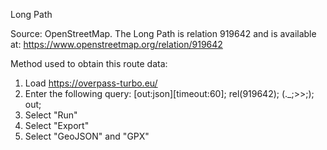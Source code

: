 Long Path

Source: OpenStreetMap. The Long Path is relation 919642 and is available at: https://www.openstreetmap.org/relation/919642

Method used to obtain this route data:

1. Load https://overpass-turbo.eu/
2. Enter the following query:
    [out:json][timeout:60];
    rel(919642);
    (._;>>;);
    out;
3. Select "Run"
4. Select "Export"
5. Select "GeoJSON" and "GPX"
